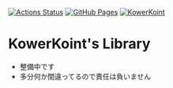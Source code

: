 [![Actions Status](https://github.com/KowerKoint/library/workflows/verify/badge.svg)](https://github.com/KowerKoint/library/actions)
[![GitHub Pages](https://img.shields.io/static/v1?label=GitHub+Pages&message=+&color=brightgreen&logo=github)](https://KowerKoint.github.io/library/)
[![KowerKoint](https://img.shields.io/endpoint?url=https%3A%2F%2Fatcoder-badges.now.sh%2Fapi%2Fatcoder%2Fjson%2FKowerKoint)](https://atcoder.jp/users/KowerKoint)
# KowerKoint's Library
- 整備中です
- 多分何か間違ってるので責任は負いません
